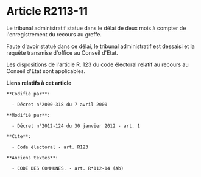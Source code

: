 # Article R2113-11

Le tribunal administratif statue dans le délai de deux mois à compter de l'enregistrement du recours au greffe. 

Faute d'avoir statué dans ce délai, le tribunal administratif est dessaisi et la requête transmise d'office au Conseil
d'Etat. 

Les dispositions de l'article R. 123 du code électoral relatif au recours au Conseil d'Etat sont applicables.

**Liens relatifs à cet article**

	**Codifié par**:

	  - Décret n°2000-318 du 7 avril 2000

	**Modifié par**:

	  - Décret n°2012-124 du 30 janvier 2012 - art. 1

	**Cite**:

	  - Code électoral - art. R123

	**Anciens textes**:

	  - CODE DES COMMUNES. - art. R*112-14 (Ab)
